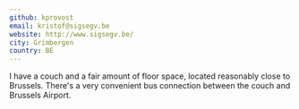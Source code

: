 ```yaml
---
github: kprovost
email: kristof@sigsegv.be
website: http://www.sigsegv.be/
city: Grimbergen
country: BE
---
```


I have a couch and a fair amount of floor space, located reasonably close to
Brussels. There's a very convenient bus connection between the couch and
Brussels Airport.
